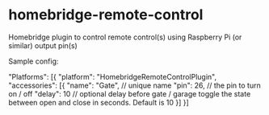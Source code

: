 # homebridge-remote-control
Homebridge plugin to control remote control(s) using Raspberry Pi (or similar) output pin(s)

Sample config:

"Platforms": [{
    "platform": "HomebridgeRemoteControlPlugin",
    "accessories": [{
        "name": "Gate", // unique name
        "pin": 26, // the pin to turn on / off
        "delay": 10 // optional delay before gate / garage toggle the state between open and close in seconds. Default is 10
    }]
}]
